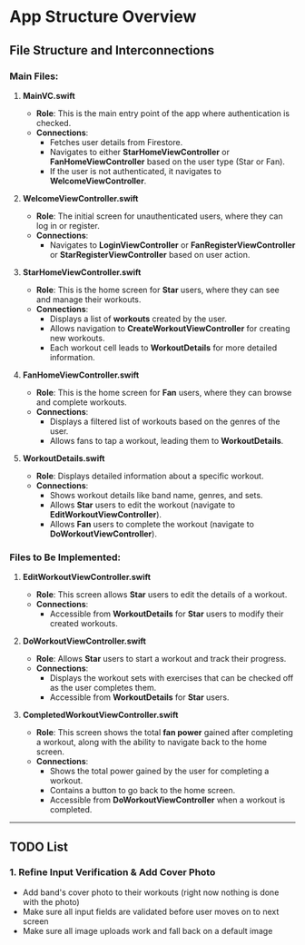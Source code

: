 
# App Structure Overview

## File Structure and Interconnections

### Main Files:
1. **MainVC.swift**  
   - **Role**: This is the main entry point of the app where authentication is checked.  
   - **Connections**:  
     - Fetches user details from Firestore.  
     - Navigates to either **StarHomeViewController** or **FanHomeViewController** based on the user type (Star or Fan).
     - If the user is not authenticated, it navigates to **WelcomeViewController**.

2. **WelcomeViewController.swift**  
   - **Role**: The initial screen for unauthenticated users, where they can log in or register.  
   - **Connections**:  
     - Navigates to **LoginViewController** or **FanRegisterViewController** or **StarRegisterViewController** based on user action.

3. **StarHomeViewController.swift**  
   - **Role**: This is the home screen for **Star** users, where they can see and manage their workouts.  
   - **Connections**:  
     - Displays a list of **workouts** created by the user.  
     - Allows navigation to **CreateWorkoutViewController** for creating new workouts.  
     - Each workout cell leads to **WorkoutDetails** for more detailed information.

4. **FanHomeViewController.swift**  
   - **Role**: This is the home screen for **Fan** users, where they can browse and complete workouts.  
   - **Connections**:  
     - Displays a filtered list of workouts based on the genres of the user.  
     - Allows fans to tap a workout, leading them to **WorkoutDetails**.

5. **WorkoutDetails.swift**  
   - **Role**: Displays detailed information about a specific workout.  
   - **Connections**:  
     - Shows workout details like band name, genres, and sets.  
     - Allows **Star** users to edit the workout (navigate to **EditWorkoutViewController**).  
     - Allows **Fan** users to complete the workout (navigate to **DoWorkoutViewController**).

### Files to Be Implemented:

1. **EditWorkoutViewController.swift**  
   - **Role**: This screen allows **Star** users to edit the details of a workout.  
   - **Connections**:  
     - Accessible from **WorkoutDetails** for **Star** users to modify their created workouts.

2. **DoWorkoutViewController.swift**  
   - **Role**: Allows **Star** users to start a workout and track their progress.  
   - **Connections**:  
     - Displays the workout sets with exercises that can be checked off as the user completes them.  
     - Accessible from **WorkoutDetails** for **Star** users.

3. **CompletedWorkoutViewController.swift**  
   - **Role**: This screen shows the total **fan power** gained after completing a workout, along with the ability to navigate back to the home screen.  
   - **Connections**:  
     - Shows the total power gained by the user for completing a workout.  
     - Contains a button to go back to the home screen.  
     - Accessible from **DoWorkoutViewController** when a workout is completed.

---

## TODO List
   
### 1. **Refine Input Verification & Add Cover Photo**
   - Add band's cover photo to their workouts (right now nothing is done with the photo)
   - Make sure all input fields are validated before user moves on to next screen
   - Make sure all image uploads work and fall back on a default image


